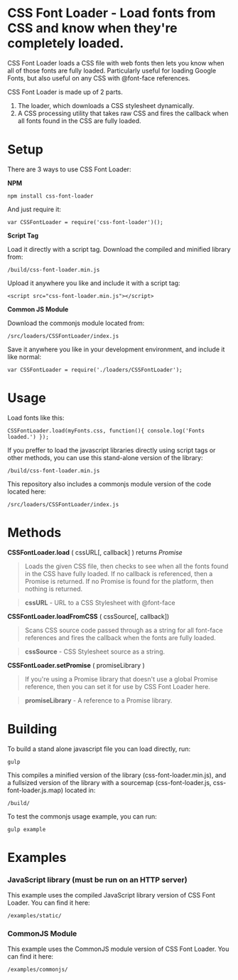 # CSS Font Loader - Load fonts from CSS and know when they're completely loaded.

CSS Font Loader loads a CSS file with web fonts then lets you know when all of those fonts are fully loaded. Particularly useful for loading Google Fonts, but also useful on any CSS with @font-face references.

CSS Font Loader is made up of 2 parts. 

1. The loader, which downloads a CSS stylesheet dynamically.
2. A CSS processing utility that takes raw CSS and fires the callback when all fonts found in the CSS are fully loaded.

# Setup

There are 3 ways to use CSS Font Loader:

**NPM**

	npm install css-font-loader

And just require it:

	var CSSFontLoader = require('css-font-loader')();

**Script Tag**

Load it directly with a script tag. Download the compiled and minified library from:

	/build/css-font-loader.min.js

Upload it anywhere you like and include it with a script tag:

	<script src="css-font-loader.min.js"></script>

**Common JS Module**

Download the commonjs module located from:

	/src/loaders/CSSFontLoader/index.js

Save it anywhere you like in your development environment, and include it like normal:

	var CSSFontLoader = require('./loaders/CSSFontLoader');

# Usage

Load fonts like this:

    CSSFontLoader.load(myFonts.css, function(){ console.log('Fonts loaded.') });

If you preffer to load the javascript libraries directly using script tags or other methods, you can use this stand-alone version of the library:

	/build/css-font-loader.min.js

This repository also includes a commonjs module version of the code located here:

	/src/loaders/CSSFontLoader/index.js

# Methods

**CSSFontLoader.load** ( cssURL[, callback] ) returns _Promise_
 > Loads the given CSS file, then checks to see when all the fonts found in the CSS have fully loaded. If no callback is referenced, then a Promise is returned. If no Promise is found for the platform, then nothing is returned.

 > **cssURL** - URL to a CSS Stylesheet with @font-face

**CSSFontLoader.loadFromCSS** ( cssSource[, callback])
 > Scans CSS source code passed through as a string for all font-face references and fires the callback when the fonts are fully loaded.
 
 > **cssSource** - CSS Stylesheet source as a string.
 
 **CSSFontLoader.setPromise** ( promiseLibrary )
 > If you're using a Promise library that doesn't use a global Promise reference, then you can set it for use by CSS Font Loader here.
 
 > **promiseLibrary** - A reference to a Promise library.

# Building

To build a stand alone javascript file you can load directly, run:

	gulp

This compiles a minified version of the library (css-font-loader.min.js), and a fullsized version of the library with a sourcemap (css-font-loader.js, css-font-loader.js.map) located in:

	/build/

To test the commonjs usage example, you can run:

	gulp example


# Examples

### JavaScript library (must be run on an HTTP server)

This example uses the compiled JavaScript library version of CSS Font Loader. You can find it here:

	/examples/static/

### CommonJS Module

This example uses the CommonJS module version of CSS Font Loader. You can find it here:

	/examples/commonjs/